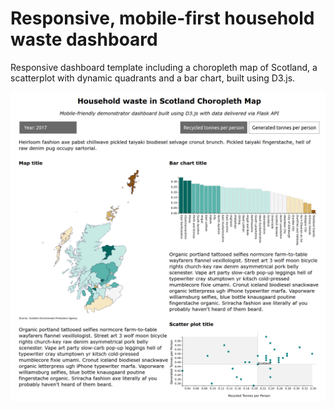 # Responsive, mobile-first household waste dashboard
Responsive dashboard template including a choropleth map of Scotland, a scatterplot with dynamic quadrants and a bar chart, built using D3.js.

![](img/screenshot.png?raw=true)

